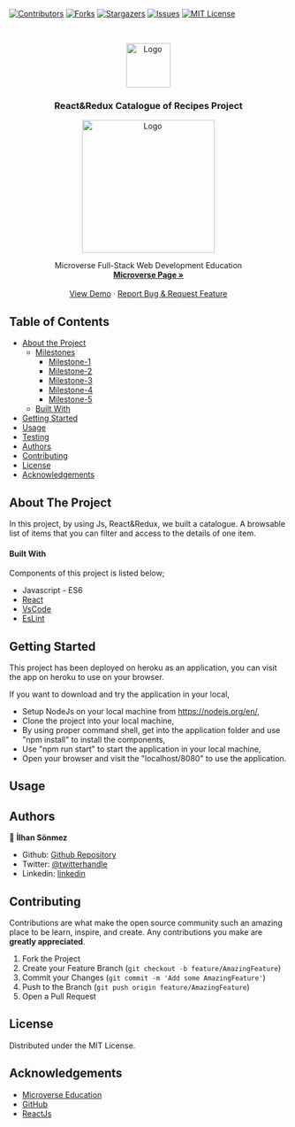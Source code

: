 [![Contributors][contributors-shield]][contributors-url]
[![Forks][forks-shield]][forks-url]
[![Stargazers][stars-shield]][stars-url]
[![Issues][issues-shield]][issues-url]
[![MIT License][license-shield]][license-url]

<!-- PROJECT LOGO -->
<br />
<p align="center">
    <img src="https://course_report_production.s3.amazonaws.com/rich/rich_files/rich_files/5726/s300/icon-white-on-murple-copy.png" alt="Logo" width="80" height="80">
  </a>

  <h3 align="center">React&Redux Catalogue of Recipes Project</h3>
  <p align="center">
    <img src="https://i.ibb.co/6RTBD9P/SS.png" alt="Logo" width="240" height="240">
  </p>
  <p align="center">
    Microverse Full-Stack Web Development Education
    <br />
    <a href="https://microverse.org/"><strong> Microverse Page »</strong></a>
    <br />
    <br />
    <a href="#">View Demo</a>
    ·
    <a href="https://github.com/300ms/catalogue-of-recipes/issues">Report Bug & Request Feature</a>
  </p>
</p>

<!-- TABLE OF CONTENTS -->
## Table of Contents

* [About the Project](#about-the-project)
  * [Milestones](#milestones)
    * [Milestone-1](#milestone-1)
    * [Milestone-2](#milestone-2)
    * [Milestone-3](#milestone-3)
    * [Milestone-4](#milestone-4)
    * [Milestone-5](#milestone-5)
  * [Built With](#built-with)
* [Getting Started](#getting-started)
* [Usage](#usage)
* [Testing](#testing)
* [Authors](#authors)
* [Contributing](#contributing)
* [License](#license)
* [Acknowledgements](#acknowledgements)

<!-- ABOUT THE PROJECT -->
## About The Project

In this project, by using Js, React&Redux, we built a catalogue. A browsable list of items that you can filter and access to the details of one item.

#### Built With

Components of this project is listed below;

* Javascript - ES6
* [React](https://reactjs.org/)
* [VsCode](https://code.visualstudio.com/)
* [EsLint](https://eslint.org/)

<!-- GETTING STARTED -->
## Getting Started

This project has been deployed on heroku as an application, you can visit the app on heroku to use on your browser.

If you want to download and try the application in your local,

* Setup NodeJs on your local machine from <https://nodejs.org/en/>,
* Clone the project into your local machine,
* By using proper command shell, get into the application folder and use "npm install" to install the components,
* Use "npm run start" to start the application in your local machine,
* Open your browser and visit the "localhost/8080" to use the application.

<!-- USAGE EXAMPLES -->
## Usage

## Authors

👤 **İlhan Sönmez**

* Github: [Github Repository](https://github.com/300ms)
* Twitter: [@twitterhandle](https://twitter.com/cse_Han)
* Linkedin: [linkedin](https://www.linkedin.com/in/ilhan-s%C3%B6nmez/)

<!-- CONTRIBUTING -->
## Contributing

Contributions are what make the open source community such an amazing place to be learn, inspire, and create. Any contributions you make are **greatly appreciated**.

1. Fork the Project
2. Create your Feature Branch (`git checkout -b feature/AmazingFeature`)
3. Commit your Changes (`git commit -m 'Add some AmazingFeature'`)
4. Push to the Branch (`git push origin feature/AmazingFeature`)
5. Open a Pull Request

<!-- LICENSE -->
## License

Distributed under the MIT License.

<!-- ACKNOWLEDGEMENTS -->
## Acknowledgements

* [Microverse Education](https://microverse.org)
* [GitHub](https://github.com/)
* [ReactJs](https://reactjs.org/)

<!-- MARKDOWN LINKS & IMAGES -->
<!-- https://www.markdownguide.org/basic-syntax/#reference-style-links -->
[contributors-shield]: https://img.shields.io/github/contributors-anon/300ms/rails-capstone-project?color=1
[contributors-url]: https://github.com/300ms/catalogue-of-recipes/graphs/contributors
[forks-shield]: https://img.shields.io/github/forks/300ms/rails-capstone-project
[forks-url]: https://github.com/300ms/catalogue-of-recipes/network/members
[stars-shield]: https://img.shields.io/github/stars/300ms/rails-capstone-project
[stars-url]: https://github.com/300ms/catalogue-of-recipes/stargazers
[issues-shield]: https://img.shields.io/github/issues/300ms/rails-capstone-project
[issues-url]: https://github.com/300ms/catalogue-of-recipes/issues
[license-shield]: https://img.shields.io/github/license/300ms/rails-capstone-project
[license-url]: https://github.com/300ms/catalogue-of-recipes/blob/development/LICENSE
[product-screenshot]: images/screenshot.png
